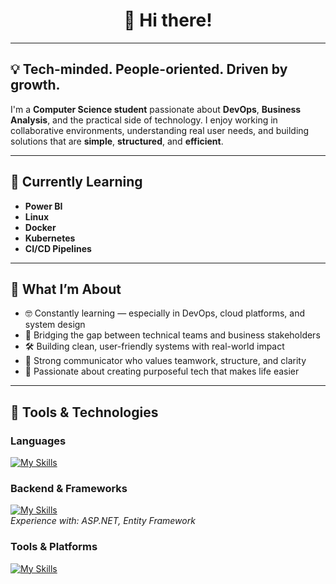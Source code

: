<p align="center">
  <h1 align="center">👋 Hi there!</h1>
</p>

---

## 💡 Tech-minded. People-oriented. Driven by growth.

I'm a **Computer Science student** passionate about **DevOps**, **Business Analysis**, and the practical side of technology. I enjoy working in collaborative environments, understanding real user needs, and building solutions that are **simple**, **structured**, and **efficient**.

---

## 🌱 Currently Learning

- **Power BI**
- **Linux**
- **Docker**
- **Kubernetes**
- **CI/CD Pipelines**

---

## 🚀 What I’m About

- 🤓 Constantly learning — especially in DevOps, cloud platforms, and system design  
- 🧩 Bridging the gap between technical teams and business stakeholders  
- 🛠 Building clean, user-friendly systems with real-world impact  
- 💬 Strong communicator who values teamwork, structure, and clarity  
- 🤍 Passionate about creating purposeful tech that makes life easier

---

## 🧰 Tools & Technologies

### Languages  
[![My Skills](https://skillicons.dev/icons?i=java,python,html,css,javascript,c&perline=8)](https://skillicons.dev)

### Backend & Frameworks  
[![My Skills](https://skillicons.dev/icons?i=dotnet,azure&perline=4)](https://skillicons.dev)  
*Experience with: ASP.NET, Entity Framework*

### Tools & Platforms  
[![My Skills](https://skillicons.dev/icons?i=git,github,azure,postman&perline=4)](https://skillicons.dev)

<!-- GitHub Stats (Optional)
![Oneli's GitHub Stats](https://github-readme-stats.vercel.app/api?username=OneliWickramaratne&show_icons=true&theme=calm)
-->

<!-- You can add pinned repositories or project highlights here later -->
